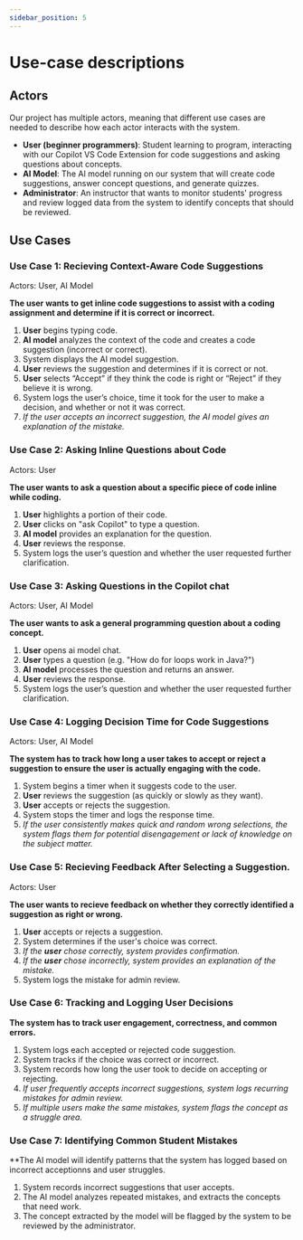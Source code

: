 ```yaml
---
sidebar_position: 5
---
```


# Use-case descriptions

## Actors
Our project has multiple actors, meaning that different use cases are needed to describe how each actor interacts with the system. 

* **User (beginner programmers)**: Student learning to program, interacting with our Copilot VS Code Extension for code suggestions and asking questions about concepts. 
* **AI Model**: The AI model running on our system that will create code suggestions, answer concept questions, and generate quizzes. 
* **Administrator**: An instructor that wants to monitor students' progress and review logged data from the system to identify concepts that should be reviewed. 

## Use Cases

### Use Case 1: Recieving Context-Aware Code Suggestions

Actors: User, AI Model

**The user wants to get inline code suggestions to assist with a coding assignment and determine if it is correct or incorrect.**

1. **User** begins typing code.
2. **AI model** analyzes the context of the code and creates a code suggestion (incorrect or correct).
3. System displays the AI model suggestion.  
4. **User** reviews the suggestion and determines if it is correct or not. 
5. **User** selects “Accept” if they think the code is right or “Reject” if they believe it is wrong.
6. System logs the user’s choice, time it took for the user to make a decision, and whether or not it was correct. 
7. *If the user accepts an incorrect suggestion, the AI model gives an explanation of the mistake.*

### Use Case 2: Asking Inline Questions about Code

Actors: User

**The user wants to ask a question about a specific piece of code inline while coding.**

1. **User** highlights a portion of their code.
2. **User** clicks on "ask Copilot" to type a question. 
3. **AI model** provides an explanation for the question. 
4. **User** reviews the response.
5. System logs the user’s question and whether the user requested further clarification. 

### Use Case 3: Asking Questions in the Copilot chat

Actors: User, AI Model

**The user wants to ask a general programming question about a coding concept.**

1. **User** opens ai model chat. 
2. **User** types a question (e.g. "How do for loops work in Java?")
3. **AI model** processes the question and returns an answer.
4. **User** reviews the response.
5. System logs the user’s question and whether the user requested further clarification. 

### Use Case 4: Logging Decision Time for Code Suggestions

Actors: User, AI Model

**The system has to track how long a user takes to accept or reject a suggestion to ensure the user is actually engaging with the code.**

1. System begins a timer when it suggests code to the user.  
2. **User** reviews the suggestion (as quickly or slowly as they want).
3. **User** accepts or rejects the suggestion. 
4. System stops the timer and logs the response time.
5. *If the user consistently makes quick and random wrong selections, the system flags them for potential disengagement or lack of knowledge on the subject matter.*


### Use Case 5: Recieving Feedback After Selecting a Suggestion. 

Actors: User

**The user wants to recieve feedback on whether they correctly identified a suggestion as right or wrong.**

1. **User** accepts or rejects a suggestion.   
2. System determines if the user's choice was correct. 
3. *If the **user** chose correctly, system provides confirmation.*
4. *If the **user** chose incorrectly, system provides an explanation of the mistake.* 
5. System logs the mistake for admin review. 

### Use Case 6: Tracking and Logging User Decisions

**The system has to track user engagement, correctness, and common errors.**

1. System logs each accepted or rejected code suggestion. 
2. System tracks if the choice was correct or incorrect.
3. System records how long the user took to decide on accepting or rejecting. 
4. *If user frequently accepts incorrect suggestions, system logs recurring mistakes for admin review.*
5. *If multiple users make the same mistakes, system flags the concept as a struggle area.*

### Use Case 7: Identifying Common Student Mistakes

**The AI model will identify patterns that the system has logged based on incorrect acceptionns and user struggles. 

1. System records incorrect suggestions that user accepts. 
2. The AI model analyzes repeated mistakes, and extracts the concepts that need work. 
3. The concept extracted by the model will be flagged by the system to be reviewed by the administrator. 
